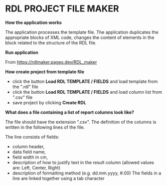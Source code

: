 # RDL PROJECT FILE MAKER

**How the application works**

The application processes the template file. The application duplicates the appropriate blocks of XML code, changes the content of elements in the block related to the structure of the RDL file.

**Run application**

From https://rdlmaker.pages.dev/RDL_maker

**How create project from template file**

- click the button **Load RDL TEMPLATE / FIELDS** and load template from the ".rdl" file
- click the button **Load RDL TEMPLATE / FIELDS** and load column list from ".csv" file 
- save project by clicking **Create RDL**

**What does a file containing a list of report columns look like?**

The file should have the extension ".csv".
The definition of the columns is written in the following lines of the file.

The line consists of fields:
- column header,
- data field name,
- field width in cm,
- description of how to justify text in the result column (allowed values are: Left, Center, Right)
- description of formatting method (e.g. dd.mm.yyyy, #.00)
The fields in a line are linked together using a tab character
